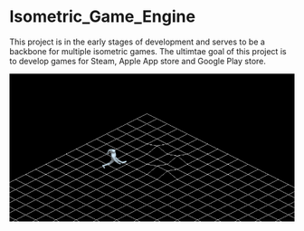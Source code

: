 # Isometric_Game_Engine
This project is in the early stages of development and serves to be a backbone for multiple isometric games. The ultimtae goal of this project is to develop games for Steam, Apple App store and Google Play store.

![alt text](https://github.com/jjlehner/Isometric_Game_Engine/blob/master/demos/ad.png)
